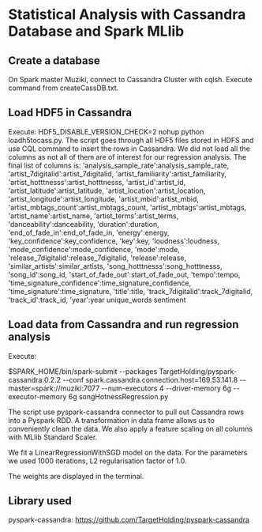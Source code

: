 # Statistical Analysis with Cassandra Database and Spark MLlib

## Create a database

On Spark master Muziki, connect to Cassandra Cluster with cqlsh. Execute command from createCassDB.txt.

## Load HDF5 in Cassandra

Execute: HDF5_DISABLE_VERSION_CHECK=2 nohup python loadh5tocass.py.
The script goes through all HDF5 files stored in HDFS and use CQL command to insert the rows in Cassandra. We did not load all the columns as not all of them are of interest for our regression analysis. The final list of columns is: 
'analysis_sample_rate':analysis_sample_rate,
'artist_7digitalid':artist_7digitalid,
'artist_familiarity':artist_familiarity,
'artist_hotttnesss':artist_hotttnesss,
'artist_id':artist_id,
'artist_latitude':artist_latitude,
'artist_location':artist_location,
'artist_longitude':artist_longitude,
'artist_mbid':artist_mbid,
'artist_mbtags_count':artist_mbtags_count,
'artist_mbtags':artist_mbtags,
'artist_name':artist_name,
'artist_terms':artist_terms,
'danceability':danceability,
'duration':duration,
'end_of_fade_in':end_of_fade_in,
'energy':energy,
'key_confidence':key_confidence,
'key':key,
'loudness':loudness,
'mode_confidence':mode_confidence,
'mode':mode,
'release_7digitalid':release_7digitalid,
'release':release,
'similar_artists':similar_artists,
'song_hotttnesss':song_hotttnesss,
'song_id':song_id,
'start_of_fade_out':start_of_fade_out,
'tempo':tempo,
'time_signature_confidence':time_signature_confidence,
'time_signature':time_signature,
'title':title,
'track_7digitalid':track_7digitalid,
'track_id':track_id,
'year':year
unique_words
sentiment


## Load data from Cassandra and run regression analysis

Execute:

$SPARK_HOME/bin/spark-submit --packages TargetHolding/pyspark-cassandra:0.2.2 --conf spark.cassandra.connection.host=169.53.141.8 --master=spark://muziki:7077 --num-executors 4 --driver-memory 6g --executor-memory 6g songHotnessRegression.py

The script use pyspark-cassandra connector to pull out Cassandra rows into a Pyspark RDD. A transformation in data frame allows us to conveniently clean the data. We also apply a feature scaling on all columns with MLlib Standard Scaler.

We fit a LinearRegressionWithSGD model on the data. For the parameters we used 1000 iterations, L2 regularisation factor of 1.0.

The weights are displayed in the terminal.

## Library used
pyspark-cassandra: https://github.com/TargetHolding/pyspark-cassandra

